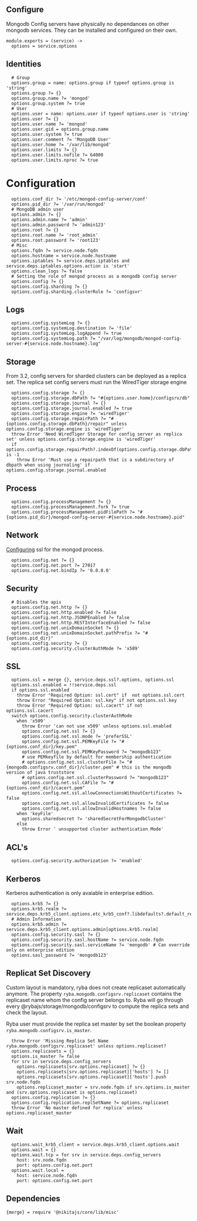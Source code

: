 
## Configure
Mongodb Config servers have physically no dependances on other mongodb services.
They can be installed and configured on their own.


    module.exports = (service) ->
      options = service.options

## Identities

      # Group
      options.group = name: options.group if typeof options.group is 'string'
      options.group ?= {}
      options.group.name ?= 'mongod'
      options.group.system ?= true
      # User
      options.user = name: options.user if typeof options.user is 'string'
      options.user ?= {}
      options.user.name ?= 'mongod'
      options.user.gid = options.group.name
      options.user.system ?= true
      options.user.comment ?= 'MongoDB User'
      options.user.home ?= '/var/lib/mongod'
      options.user.limits ?= {}
      options.user.limits.nofile ?= 64000
      options.user.limits.nproc ?= true

# Configuration

      options.conf_dir ?= '/etc/mongod-config-server/conf'
      options.pid_dir ?= '/var/run/mongod'
      # MongoDB admin user
      options.admin ?= {}
      options.admin.name ?= 'admin'
      options.admin.password ?= 'admin123'
      options.root ?= {}
      options.root.name ?= 'root_admin'
      options.root.password ?= 'root123'
      # Misc
      options.fqdn ?= service.node.fqdn
      options.hostname = service.node.hostname
      options.iptables ?= service.deps.iptables and service.deps.iptables.options.action is 'start'
      options.clean_logs ?= false
      # Setting the role of mongod process as a mongodb config server
      options.config ?= {}
      options.config.sharding ?= {}
      options.config.sharding.clusterRole ?= 'configsvr'

## Logs

      options.config.systemLog ?= {}
      options.config.systemLog.destination ?= 'file'
      options.config.systemLog.logAppend ?= true
      options.config.systemLog.path ?= "/var/log/mongodb/mongod-config-server-#{service.node.hostname}.log"

## Storage

From 3.2, config servers for sharded clusters can be deployed as a replica set.
The replica set config servers must run the WiredTiger storage engine

      options.config.storage ?= {}
      options.config.storage.dbPath ?= "#{options.user.home}/configsrv/db"
      options.config.storage.journal ?= {}
      options.config.storage.journal.enabled ?= true
      options.config.storage.engine ?= 'wiredTiger'
      options.config.storage.repairPath ?= "#{options.config.storage.dbPath}/repair" unless options.config.storage.engine is 'wiredTiger'
      throw Error 'Need WiredTiger Storage for config server as replica set' unless options.config.storage.engine is 'wiredTiger'
      if options.config.storage.repairPath?.indexOf(options.config.storage.dbPath) is -1
        throw Error 'Must use a repairpath that is a subdirectory of dbpath when using journaling' if options.config.storage.journal.enabled

## Process

      options.config.processManagement ?= {}
      options.config.processManagement.fork ?= true
      options.config.processManagement.pidFilePath ?= "#{options.pid_dir}/mongod-config-server-#{service.node.hostname}.pid"

## Network

[Configuring][mongod-ssl] ssl for the mongod process.

      options.config.net ?= {}
      options.config.net.port ?= 27017
      options.config.net.bindIp ?= '0.0.0.0'

## Security

      # Disables the apis
      options.config.net.http ?= {}
      options.config.net.http.enabled ?= false
      options.config.net.http.JSONPEnabled ?= false
      options.config.net.http.RESTInterfaceEnabled ?= false
      options.config.net.unixDomainSocket ?= {}
      options.config.net.unixDomainSocket.pathPrefix ?= "#{options.pid_dir}"
      options.config.security ?= {}
      options.config.security.clusterAuthMode ?= 'x509'

## SSL

      options.ssl = merge {}, service.deps.ssl?.options, options.ssl
      options.ssl.enabled = !!service.deps.ssl
      if options.ssl.enabled
        throw Error "Required Option: ssl.cert" if  not options.ssl.cert
        throw Error "Required Option: ssl.key" if not options.ssl.key
        throw Error "Required Option: ssl.cacert" if not options.ssl.cacert
      switch options.config.security.clusterAuthMode
        when 'x509'
          throw Error 'can not use x509' unless options.ssl.enabled
          options.config.net.ssl ?= {}
          options.config.net.ssl.mode ?= 'preferSSL'
          options.config.net.ssl.PEMKeyFile ?= "#{options.conf_dir}/key.pem"
          options.config.net.ssl.PEMKeyPassword ?= "mongodb123"
          # use PEMkeyfile by default for membership authentication
          # options.config.net.ssl.clusterFile ?= "#{mongodb.configsrv.conf_dir}/cluster.pem" # this is the mongodb version of java truststore
          # options.config.net.ssl.clusterPassword ?= "mongodb123"
          options.config.net.ssl.CAFile ?= "#{options.conf_dir}/cacert.pem"
          options.config.net.ssl.allowConnectionsWithoutCertificates ?= false
          options.config.net.ssl.allowInvalidCertificates ?= false
          options.config.net.ssl.allowInvalidHostnames ?= false
        when 'keyFile'
          options.sharedsecret ?= 'sharedSecretForMongodbCluster'
        else
          throw Error ' unsupported cluster authentication Mode'

## ACL's

      options.config.security.authorization ?= 'enabled'

## Kerberos
Kerberos authentication is only avaiable in enterprise edition.

      options.krb5 ?= {}
      options.krb5.realm ?= service.deps.krb5_client.options.etc_krb5_conf?.libdefaults?.default_realm
      # Admin Information
      options.krb5.admin ?= service.deps.krb5_client.options.admin[options.krb5.realm]
      options.config.security.sasl ?= {}
      options.config.security.sasl.hostName ?= service.node.fqdn
      options.config.security.sasl.serviceName ?= 'mongodb' # Can override only on enterprise edition
      options.sasl_password ?= 'mongodb123'

## Replicat Set Discovery

Custom layout is mandatory, ryba does not create replicaset automatically anymore.
The property `ryba.mongodb.configsrv.replicaset` contains the replicaset name whom the config server belongs to.
Ryba will go through every @rybajs/storage/mongodb/configsrv to compute the replica sets and check the layout.

Ryba user must provide the replica set master by set the boolean property `ryba.mongodb.configsrv.is_master`.

      throw Error 'Missing Replica Set Name ryba.mongodb.configsrv.replicaset' unless options.replicaset?
      options.replicasets = {}
      options.is_master ?= false
      for srv in service.deps.config_servers
        options.replicasets[srv.options.replicaset] ?= {}
        options.replicasets[srv.options.replicaset]['hosts'] ?= []
        options.replicasets[srv.options.replicaset]['hosts'].push srv.node.fqdn
        options.replicaset_master = srv.node.fqdn if srv.options.is_master and (srv.options.replicaset is options.replicaset)
      options.config.replication ?= {}
      options.config.replication.replSetName ?= options.replicaset
      throw Error 'No master defined for replica' unless options.replicaset_master

## Wait

      options.wait_krb5_client = service.deps.krb5_client.options.wait
      options.wait = {}
      options.wait.tcp = for srv in service.deps.config_servers
        host: srv.node.fqdn
        port: options.config.net.port
      options.wait.local =
        host: service.node.fqdn
        port: options.config.net.port

## Dependencies

    {merge} = require '@nikitajs/core/lib/misc'


[mongod-ssl]:(https://docs.mongodb.org/manual/reference/configuration-options/#net.ssl.mode)
